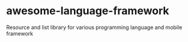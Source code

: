 # awesome-language-framework
Resource and list library for various programming language and mobile framework
